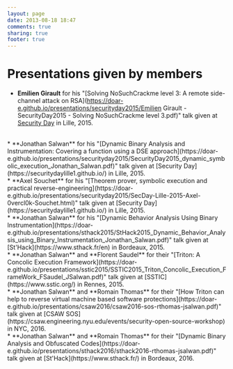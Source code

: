 ```yaml
---
layout: page
date: 2013-08-18 18:47
comments: true
sharing: true
footer: true
---
```

# Presentations given by members

 * **Emilien Girault** for his "[Solving NoSuchCrackme level 3: A remote side-channel attack on RSA](https://doar-e.github.io/presentations/securityday2015/Emilien Girault - SecurityDay2015 - Solving NoSuchCrackme level 3.pdf)" talk given at [Security Day](https://securitydaylille1.github.io/) in Lille, 2015.
<br />
 * **Jonathan Salwan** for his "[Dynamic Binary Analysis and Instrumentation: Covering a function using a DSE approach](https://doar-e.github.io/presentations/securityday2015/SecurityDay2015_dynamic_symbolic_execution_Jonathan_Salwan.pdf)" talk given at [Security Day](https://securitydaylille1.github.io/) in Lille, 2015.
<br />
 * **Axel Souchet** for his "[Theorem prover, symbolic execution and practical reverse-engineering](https://doar-e.github.io/presentations/securityday2015/SecDay-Lille-2015-Axel-0vercl0k-Souchet.html)" talk given at [Security Day](https://securitydaylille1.github.io/) in Lille, 2015.
<br />
 * **Jonathan Salwan** for his "[Dynamic Behavior Analysis Using Binary Instrumentation](https://doar-e.github.io/presentations/sthack2015/StHack2015_Dynamic_Behavior_Analysis_using_Binary_Instrumentation_Jonathan_Salwan.pdf)" talk given at [St'Hack](https://www.sthack.fr/en) in Bordeaux, 2015.
<br />
 * **Jonathan Salwan** and **Florent Saudel** for their "[Triton: A Concolic Execution Framework](https://doar-e.github.io/presentations/sstic2015/SSTIC2015_Triton_Concolic_Execution_FrameWork_FSaudel_JSalwan.pdf)" talk given at [SSTIC](https://www.sstic.org/) in Rennes, 2015.
<br />
 * **Jonathan Salwan** and **Romain Thomas** for their "[How Triton can help to reverse virtual machine based software protections](https://doar-e.github.io/presentations/csaw2016/csaw2016-sos-rthomas-jsalwan.pdf)" talk given at [CSAW SOS](https://csaw.engineering.nyu.edu/events/security-open-source-workshop) in NYC, 2016.
<br />
 * **Jonathan Salwan** and **Romain Thomas** for their "[Dynamic Binary Analysis and Obfuscated Codes](https://doar-e.github.io/presentations/sthack2016/sthack2016-rthomas-jsalwan.pdf)" talk given at [St'Hack](https://www.sthack.fr/) in Bordeaux, 2016.

